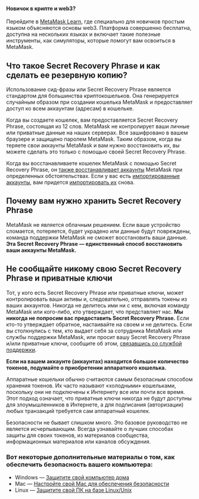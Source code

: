
#### Новичок в крипте и web3?


Перейдите в [MetaMask Learn](https://learn.metamask.io/), где специально для новичков простым языком объясняются основы web3. Платформа совершенно бесплатна, доступна на нескольких языках и включает такие полезные инструменты, как симуляторы, которые помогут вам освоиться в MetaMask.



Что такое Secret Recovery Phrase и как сделать ее резервную копию?
------------------------------------------------------------------


Использование сид-фразы или Secret Recovery Phrase является стандартом для большинства криптокошельков. Она генерируется случайным образом при создании кошелька MetaMask и предоставляет доступ ко всем аккаунтам (адресам) в кошельке.


Когда вы создаете кошелек, вам предоставляется Secret Recovery Phrase, состоящая из 12 слов. MetaMask не контролирует ваши личные или приватные данные на наших серверах. Все зашифровано в вашем браузере и защищено паролем MetaMask. Таким образом, когда вы теряете свои аккаунты MetaMask и вам нужно восстановить их, вы можете сделать это только с помощью своей Secret Recovery Phrase.


Когда вы восстанавливаете кошелек MetaMask с помощью Secret Recovery Phrase, он [также восстанавливает аккаунты](https://metamask.zendesk.com/hc/en-us/articles/360015489271) MetaMask при определенных обстоятельствах. Если у вас есть [импортированные аккаунты](https://metamask.zendesk.com/hc/en-us/articles/360015289932-What-are-imported-accounts-), вам придется [импортировать их](https://metamask.zendesk.com/hc/en-us/articles/360015489331) снова.


Почему вам нужно хранить Secret Recovery Phrase
-----------------------------------------------


MetaMask не является облачным решением. Если ваше устройство сломается, потеряется, будет украдено или данные будут повреждены, команда поддержки MetaMask не сможет восстановить ваши данные. **Эта Secret Recovery Phrase — единственный способ восстановить ваши аккаунты MetaMask.**


Не сообщайте никому свою Secret Recovery Phrase и приватные ключи
-----------------------------------------------------------------


Тот, у кого есть Secret Recovery Phrase или приватные ключи, может контролировать ваши активы и, следовательно, отправлять токены из ваших аккаунтов. Никогда не делитесь ими ни с кем, включая команду MetaMask или кого-либо, кто утверждает, что представляет нас. **Мы никогда не попросим вас предоставить Secret Recovery Phrase.** Если кто-то утверждает обратное, настаивайте на своем и не делитесь. Если вы столкнулись с тем, кто выдает себя за сотрудника MetaMask или службы поддержки MetaMask, или просит вашу Secret Recovery Phrase и/или приватные ключи, сообщите об этом, [связавшись со службой поддержки](https://metamask.zendesk.com/hc/en-us/articles/360058969391).


**Если на вашем аккаунте (аккаунтах) находится большое количество токенов, подумайте о приобретении аппаратного кошелька.**


Аппаратные кошельки обычно считаются самым безопасным способом хранения токенов. Их часто называют «холодными» кошельками, поскольку они не подключены к Интернету все или почти все время. Этот подход означает, что приватные ключи никогда не будут доступны для злоумышленников в Интернете, а для подписания (авторизации) любых транзакций требуется сам аппаратный кошелек. 


Безопасности не бывает слишком много. Это базовое руководство не является исчерпывающим. Всегда узнавайте о лучших способах защиты для своих токенов, из материалов сообщества, информационных материалов или каналов обсуждения.


### Вот некоторые дополнительные материалы о том, как обеспечить безопасность вашего компьютера:


* Windows — [Защитите свой компьютер дома](https://support.microsoft.com/en-us/windows/keep-your-computer-secure-at-home-c348f24f-a4f0-de5d-9e4a-e0fc156ab221)
* Mac — [Настройте свой Mac для обеспечения безопасности](https://support.apple.com/en-in/guide/mac-help/flvlt003/mac)
* Linux — [Защитите свой ПК на базе Linux/Unix](https://safecomputing.umich.edu/protect-yourself/secure-your-devices/personal-computer/linuxunix)
